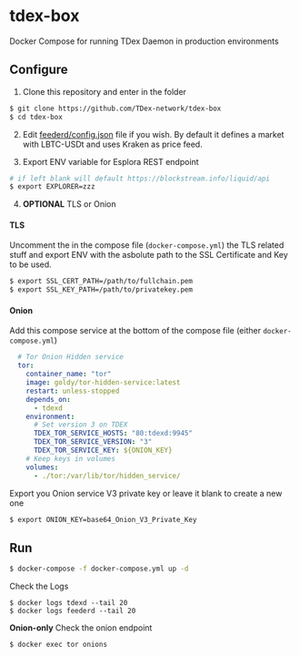 # tdex-box
Docker Compose for running TDex Daemon in production environments

 
## Configure

1. Clone this repository and enter in the folder

```sh
$ git clone https://github.com/TDex-network/tdex-box
$ cd tdex-box
```

2. Edit [feederd/config.json](https://github.com/TDex-network/tdex-feeder#config-file) file if you wish. By default it defines a market with LBTC-USDt and uses Kraken as price feed.


3. Export ENV variable for Esplora REST endpoint

```sh
# if left blank will default https://blockstream.info/liquid/api 
$ export EXPLORER=zzz
```

4. **OPTIONAL** TLS or Onion

#### TLS

Uncomment the in the compose file (`docker-compose.yml`) the TLS related stuff and export ENV with the asbolute path to the SSL Certificate and Key to be used.

```sh
$ export SSL_CERT_PATH=/path/to/fullchain.pem
$ export SSL_KEY_PATH=/path/to/privatekey.pem
```

#### Onion

Add this compose service at the bottom of the compose file (either `docker-compose.yml`)

```yml
  # Tor Onion Hidden service
  tor:
    container_name: "tor"
    image: goldy/tor-hidden-service:latest
    restart: unless-stopped
    depends_on:
      - tdexd
    environment:
      # Set version 3 on TDEX
      TDEX_TOR_SERVICE_HOSTS: "80:tdexd:9945"
      TDEX_TOR_SERVICE_VERSION: "3"
      TDEX_TOR_SERVICE_KEY: ${ONION_KEY}
    # Keep keys in volumes
    volumes:
      - ./tor:/var/lib/tor/hidden_service/
```

Export you Onion service V3 private key or leave it blank to create a new one

```sh
$ export ONION_KEY=base64_Onion_V3_Private_Key
```

## Run 

```sh
$ docker-compose -f docker-compose.yml up -d
```

Check the Logs

```
$ docker logs tdexd --tail 20
$ docker logs feederd --tail 20
```


**Onion-only** Check the onion endpoint

```sh
$ docker exec tor onions
```



